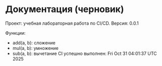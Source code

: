 # Документация (черновик)

Проект: учебная лабораторная работа по CI/CD.
Версия: 0.0.1

Функции:
- add(a, b): сложение
- mul(a, b): умножение
- sub(a, b): вычетание
CI успешно выполнен: Fri Oct 31 04:01:37 UTC 2025

